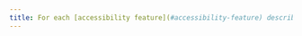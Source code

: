 ```yaml
---
title: For each [accessibility feature](#accessibility-feature) described in the [documentation](#documentation), the [mechanism that allows it to be activated](#mechanism-that-allows-to-activate-an-accessibility-feature) meets the accessibility needs of the users concerned. Is this rule respected (except in special cases)?
---
```

